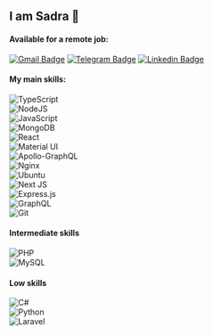 ## I am Sadra 👋

#### Available for a remote job:
[![Gmail Badge](https://img.shields.io/twitter/url?color=white&label=sadraromexs%40gmail.com&logo=gmail&style=social&url=https%3A%2F%2Fgmail.com%2Fsadraromexs)](mailto:sadraromexs@gmail.com)
[![Telegram Badge](https://img.shields.io/badge/-Telegram-blue?style=flat&logo=telegram&logoColor=white&link=https://t.me/imanghafoori/)](https://t.me/sromexs/)
[![Linkedin Badge](https://img.shields.io/twitter/url?label=Sadra%20Bahrami&logo=linkedin&style=social&url=https%3A%2F%2Fwww.linkedin.com%2Fin%2Fsromexs%2F)](https://linkedin.com/in/sromexs/) 


#### My main skills:
<img alt="TypeScript" src="https://img.shields.io/badge/typescript%20-%23007ACC.svg?&style=for-the-badge&logo=typescript&logoColor=white"/></br>
<img alt="NodeJS" src="https://img.shields.io/badge/node.js%20-%2343853D.svg?&style=for-the-badge&logo=node.js&logoColor=white"/></br>
<img alt="JavaScript" src="https://img.shields.io/badge/javascript%20-%23323330.svg?&style=for-the-badge&logo=javascript&logoColor=%23F7DF1E"/></br>
<img alt="MongoDB" src ="https://img.shields.io/badge/MongoDB-%234ea94b.svg?&style=for-the-badge&logo=mongodb&logoColor=white"/></br>
<img alt="React" src="https://img.shields.io/badge/react%20-%2320232a.svg?&style=for-the-badge&logo=react&logoColor=%2361DAFB"/></br>
<img alt="Material UI" src="https://img.shields.io/badge/material%20ui%20-%230081CB.svg?&style=for-the-badge&logo=material-ui&logoColor=white"/></br>
<img alt="Apollo-GraphQL" src="https://img.shields.io/badge/-Apollo%20GraphQL-311C87?style=for-the-badge&logo=apollo-graphql"/></br>
<img alt="Nginx" src="https://img.shields.io/badge/nginx%20-%23009639.svg?&style=for-the-badge&logo=nginx&logoColor=white"/></br>
<img alt="Ubuntu" src="https://img.shields.io/badge/Ubuntu-E95420?style=for-the-badge&logo=ubuntu&logoColor=white" /></br>
<img alt="Next JS" src="https://img.shields.io/badge/next%20js%20-%23000000.svg?&style=for-the-badge&logo=next.js&logoColor=white"/></br>
<img alt="Express.js" src="https://img.shields.io/badge/express.js%20-%23404d59.svg?&style=for-the-badge"/></br>
<img alt="GraphQL" src="https://img.shields.io/badge/-GraphQL-E10098?style=for-the-badge&logo=graphql"/></br>
<img alt="Git" src="https://img.shields.io/badge/git%20-%23F05033.svg?&style=for-the-badge&logo=git&logoColor=white"/></br>

#### Intermediate skills
<img alt="PHP" src="https://img.shields.io/badge/php-%23777BB4.svg?&style=for-the-badge&logo=php&logoColor=white"/></br>
<img alt="MySQL" src="https://img.shields.io/badge/mysql-%2300f.svg?&style=for-the-badge&logo=mysql&logoColor=white"/></br>

#### Low skills
<img alt="C#" src="https://img.shields.io/badge/c%23%20-%23239120.svg?&style=for-the-badge&logo=c-sharp&logoColor=white"/></br>
<img alt="Python" src="https://img.shields.io/badge/python%20-%2314354C.svg?&style=for-the-badge&logo=python&logoColor=white"/></br>
<img alt="Laravel" src="https://img.shields.io/badge/laravel%20-%23FF2D20.svg?&style=for-the-badge&logo=laravel&logoColor=white"/>
